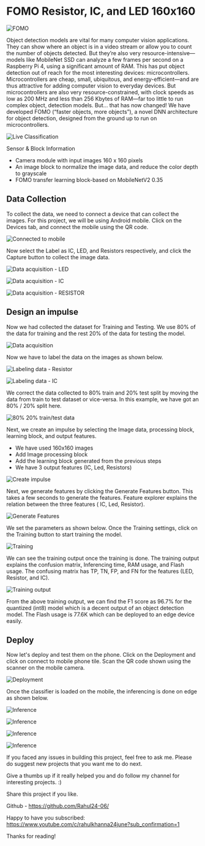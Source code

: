 # FOMO Resistor, IC, and LED 160x160

![FOMO](https://hackster.imgix.net/uploads/attachments/1454152/_nskAWxaGUv.blob?auto=compress%2Cformat&w=900&h=675&fit=min)

Object detection models are vital for many computer vision applications. They can show where an object is in a video stream or allow you to count the number of objects detected. But they’re also very resource-intensive— models like MobileNet SSD can analyze a few frames per second on a Raspberry Pi 4, using a significant amount of RAM. This has put object detection out of reach for the most interesting devices: microcontrollers. Microcontrollers are cheap, small, ubiquitous, and energy-efficient—and are thus attractive for adding computer vision to everyday devices. But microcontrollers are also very resource-constrained, with clock speeds as low as 200 MHz and less than 256 Kbytes of RAM—far too little to run complex object, detection models. But… that has now changed! We have developed FOMO (“faster objects, more objects”), a novel DNN architecture for object detection, designed from the ground up to run on microcontrollers.

![Live Classification](https://hackster.imgix.net/uploads/attachments/1454163/screenshot_20220607-232109_chrome_IxyBJTYaWK.jpg?auto=compress%2Cformat&w=740&h=555&fit=max)


Sensor & Block Information
* Camera module with input images 160 x 160 pixels
* An image block to normalize the image data, and reduce the color depth to grayscale
* FOMO transfer learning block-based on MobileNetV2 0.35

## Data Collection
To collect the data, we need to connect a device that can collect the images. For this project, we will be using Android mobile. Click on the Devices tab, and connect the mobile using the QR code.

![Connected to mobile](https://hackster.imgix.net/uploads/attachments/1454164/screenshot_20220607-162853_chrome_l4zvHRVgwU.jpg?auto=compress%2Cformat&w=740&h=555&fit=max)

Now select the Label as IC, LED, and Resistors respectively, and click the Capture button to collect the image data.

![Data acquisition - LED](https://hackster.imgix.net/uploads/attachments/1454167/screenshot_20220607-163957_chrome_d7alunlbil.jpg?auto=compress%2Cformat&w=740&h=555&fit=max)

![Data acquisition - IC](https://hackster.imgix.net/uploads/attachments/1454165/screenshot_20220607-163312_chrome_ktz7nyO8QW.jpg?auto=compress%2Cformat&w=740&h=555&fit=max)

![Data acquisition - RESISTOR](https://hackster.imgix.net/uploads/attachments/1454166/screenshot_20220607-163516_chrome_xlzA3OyRps.jpg?auto=compress%2Cformat&w=740&h=555&fit=max)


## Design an impulse
Now we had collected the dataset for Training and Testing. We use 80% of the data for training and the rest 20% of the data for testing the model.

![Data acquisition](https://hackster.imgix.net/uploads/attachments/1454172/ss1_7vg9kRJygz.png?auto=compress%2Cformat&w=740&h=555&fit=max)

Now we have to label the data on the images as shown below.

![Labeling data - Resistor](https://hackster.imgix.net/uploads/attachments/1454175/ss7_BOvHcLlpBd.png?auto=compress%2Cformat&w=740&h=555&fit=max)

![Labeling data - IC](https://hackster.imgix.net/uploads/attachments/1454176/ss6_aA1MUVk92T.png?auto=compress%2Cformat&w=740&h=555&fit=max)

We correct the data collected to 80% train and 20% test split by moving the data from train to test dataset or vice-versa. In this example, we have got an 80% / 20% split here.

![80% 20% train/test data](https://hackster.imgix.net/uploads/attachments/1454193/ss11_LxS3EfMgoW.png?auto=compress%2Cformat&w=740&h=555&fit=max)

Next, we create an impulse by selecting the Image data, processing block, learning block, and output features. 
* We have used 160x160 images
* Add Image processing block
* Add the learning block generated from the previous steps
* We have 3 output features (IC, Led, Resistors)

![Create impulse](https://hackster.imgix.net/uploads/attachments/1454201/ss12_m4LS4Oqcx4.png?auto=compress%2Cformat&w=740&h=555&fit=max)

Next, we generate features by clicking the Generate Features button. This takes a few seconds to generate the features. Feature explorer explains the relation between the three features ( IC, Led, Resistor).

![Generate Features](https://hackster.imgix.net/uploads/attachments/1454205/ss14_JA82AUAVF5.png?auto=compress%2Cformat&w=740&h=555&fit=max)

We set the parameters as shown below. Once the Training settings, click on the Training button to start training the model.

![Training](https://hackster.imgix.net/uploads/attachments/1454206/ss15_uGcjU1sOvD.png?auto=compress%2Cformat&w=740&h=555&fit=max)

We can see the training output once the training is done. The training output explains the confusion matrix, Inferencing time, RAM usage, and Flash usage. The confusing matrix has TP, TN, FP, and FN for the features (LED, Resistor, and IC).

![Training output](https://hackster.imgix.net/uploads/attachments/1454207/ss17_8LoB8ONYzR.png?auto=compress%2Cformat&w=740&h=555&fit=max)

From the above training output, we can find the F1 score as 96.7% for the quantized (int8) model which is a decent output of an object detection model. The Flash usage is 77.6K which can be deployed to an edge device easily.

## Deploy
Now let's deploy and test them on the phone. Click on the Deployment and click on connect to mobile phone tile. Scan the QR code shown using the scanner on the mobile camera.

![Deployment](https://hackster.imgix.net/uploads/attachments/1454209/ss18_KEj73EAj9w.png?auto=compress%2Cformat&w=740&h=555&fit=max)

Once the classifier is loaded on the mobile, the inferencing is done on edge as shown below.

![Inference](https://hackster.imgix.net/uploads/attachments/1454210/screenshot_20220607-232017_chrome_GnU7KDCsIm.jpg?auto=compress%2Cformat&w=740&h=555&fit=max)

![Inference](https://hackster.imgix.net/uploads/attachments/1454211/screenshot_20220607-231937_chrome_7SyPWuZdi4.jpg?auto=compress%2Cformat&w=740&h=555&fit=max)

![Inference](https://hackster.imgix.net/uploads/attachments/1454212/screenshot_20220607-232004_chrome_PSajzw8mIW.jpg?auto=compress%2Cformat&w=740&h=555&fit=max)

![Inference](https://hackster.imgix.net/uploads/attachments/1454213/screenshot_20220607-232109_chrome_DM5sWv1o38.jpg?auto=compress%2Cformat&w=740&h=555&fit=max)

If you faced any issues in building this project, feel free to ask me. Please do suggest new projects that you want me to do next.

Give a thumbs up if it really helped you and do follow my channel for interesting projects. :)

Share this project if you like.

Github - https://github.com/Rahul24-06/

Happy to have you subscribed: https://www.youtube.com/c/rahulkhanna24june?sub_confirmation=1

Thanks for reading!
